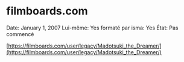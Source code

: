 # filmboards.com

Date: January 1, 2007
Lui-même: Yes
formaté par isma: Yes
État: Pas commencé

[https://filmboards.com/user/legacy/Madotsuki_the_Dreamer/](https://filmboards.com/user/legacy/Madotsuki_the_Dreamer/)